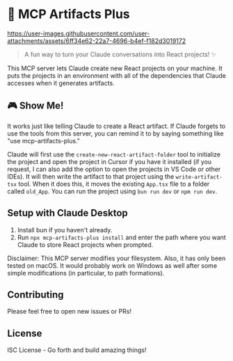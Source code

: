 # 🚀 MCP Artifacts Plus

https://user-images.githubusercontent.com/user-attachments/assets/6ff34e62-22a7-4696-b4ef-f182d3019172

> A fun way to turn your Claude conversations into React projects! ✨

This MCP server lets Claude create new React projects on your machine. It puts the projects in an environment with all of the dependencies that Claude accesses when it generates artifacts.

## 🎮 Show Me!

It works just like telling Claude to create a React artifact. If Claude forgets to use the tools from this server, you can remind it to by saying something like "use mcp-artifacts-plus."

Claude will first use the `create-new-react-artifact-folder` tool to initialize the project and open the project in Cursor if you have it installed (if you request, I can also add the option to open the projects in VS Code or other IDEs). It will then write the artifact to that project using the `write-artifact-tsx` tool. When it does this, it moves the existing `App.tsx` file to a folder called `old_App`. You can run the project using `bun run dev` or `npm run dev`.

## Setup with Claude Desktop

1. Install bun if you haven't already.
2. Run `npx mcp-artifacts-plus install` and enter the path where you want Claude to store React projects when prompted.

Disclaimer: This MCP server modifies your filesystem. Also, it has only been tested on macOS. It would probably work on Windows as well after some simple modifications (in particular, to path formations).

## Contributing

Please feel free to open new issues or PRs!

## License

ISC License - Go forth and build amazing things!
